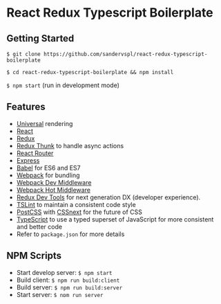 # React Redux Typescript Boilerplate

## Getting Started
`$ git clone https://github.com/sandervspl/react-redux-typescript-boilerplate`

`$ cd react-redux-typescript-boilerplate && npm install`

`$ npm start` (run in development mode)

## Features
* [Universal](https://medium.com/@mjackson/universal-javascript-4761051b7ae9) rendering
* [React](https://github.com/facebook/react)
* [Redux](https://github.com/rackt/redux)
* [Redux Thunk](https://github.com/gaearon/redux-thunk) to handle async actions
* [React Router](https://github.com/rackt/react-router)
* [Express](http://expressjs.com)
* [Babel](http://babeljs.io) for ES6 and ES7
* [Webpack](http://webpack.github.io) for bundling
* [Webpack Dev Middleware](http://webpack.github.io/docs/webpack-dev-middleware.html)
* [Webpack Hot Middleware](https://github.com/glenjamin/webpack-hot-middleware)
* [Redux Dev Tools](https://github.com/gaearon/redux-devtools) for next generation DX (developer experience).
* [TSLint](https://palantir.github.io/tslint/) to maintain a consistent code style
* [PostCSS](https://github.com/postcss/postcss-loader) with [CSSnext](http://cssnext.io/) for the future of CSS
* [TypeScript](https://github.com/Microsoft/TypeScript) to use a typed superset of JavaScript for more consistent and better code
* Refer to `package.json` for more details

## NPM Scripts
* Start develop server: `$ npm start`
* Build client: `$ npm run build:client`
* Build server: `$ npm run build:server`
* Start server: `$ npm run server`
* Remove build folder: `$ npm run clean`

**Automated for production with [npm-run-all](https://github.com/mysticatea/npm-run-all).**

`$ npm run build` (runs clean, build:client, build:server from the npm scripts with NODE_ENV=production).

## Deployment
Make sure all modules are installed:  
`$ npm install`

Create a build for production, this will add a `/dist` folder to the root with all bundles.  
`$ npm run build`

Run the server file to start server:  
`$ npm run server`

For production I recommend to use [PM2](http://pm2.keymetrics.io/) to run the server with advanced process management.

## Development Workflow
### Components
The components are separated in `Modules` and `Common`. Modules are bundled components which depend on each other. Common components are components that are self-contained and can be used through the entire app.

### TypeScript
This boilerplate uses TypeScript for more consistent, secure and better code maintainability. TypeScript is a typed superset of JavaScript, which means variables can be assigned data types. TypeScript will see erronous behaviour before compiling your code, reducing bugs and improving code.

### Ducks
This boilerplate uses the [Ducks](https://github.com/erikras/ducks-modular-redux) pattern for Redux, that means that the actionTypes, actions and reducers are bundled together in an isolated module.

### Redux DevTools
To use de Redux DevTools install the [Redux DevTools extension](https://chrome.google.com/webstore/detail/redux-devtools/lmhkpmbekcpmknklioeibfkpmmfibljd) from the chrome webstore.

## Styling
### Local styles
This project uses local styles using the [css-loader](https://github.com/webpack-contrib/css-loader) with [react-css-modules](https://github.com/gajus/react-css-modules). The way it works is that you import your CSS stylesheet at the top of your React component.

`import * as styles from './App.css';`

With `styleName` you can define classes that match the ones you've imported from your CSS stylesheet.

`<div styleName="your-class"> ... </div>`

The last thing you have to do is export your component wrapped in cssModules.

`export default cssModules(App, styles);`

### Global styles
You can find the global styles in the `styles` folder. In this folder you can also specify all the variables.  

### CSSnext
The boilerplate uses [CSSnext](http://cssnext.io/), so you can use the newest CSS syntax. Some [features](http://cssnext.io/features/):
* Variables
* Calculations
* Nesting
* Autoprefixer

## Roadmap
- TBD
